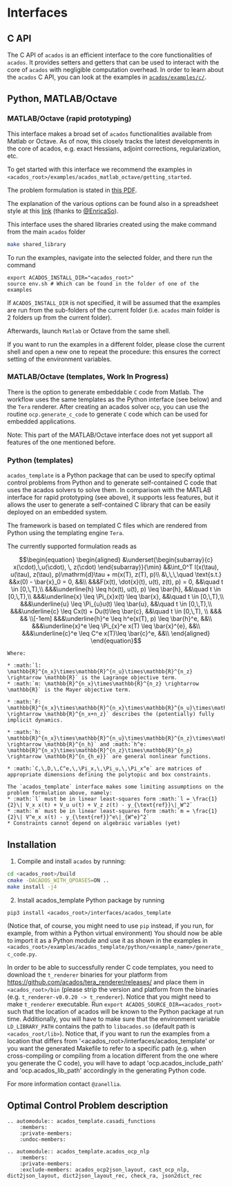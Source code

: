 # Interfaces


## C API
The C API of `acados` is an efficient interface to the core functionalities of `acados`.
It provides setters and getters that can be used to interact with the core of `acados` with
negligible computation overhead. In order to learn about the `acados` C API, you
can look at the examples in
[`acados/examples/c/`](https://github.com/acados/acados/tree/master/examples/c).

##  Python, MATLAB/Octave
### MATLAB/Octave (rapid prototyping)

This interface makes a broad set of `acados` functionalities available from Matlab or Octave.
As of now, this closely tracks the latest developments in the core of acados, e.g.
exact Hessians, adjoint corrections, regularization, etc.

To get started with this interface we recommend the examples in `<acados_root>/examples/acados_matlab_octave/getting_started`.

The problem formulation is stated in [this PDF](https://github.com/acados/acados/tree/master/docs/problem_formulation/problem_formulation_ocp_mex.pdf).

The explanation of the various options can be found also in a spreadsheet style at this [link](https://docs.google.com/spreadsheets/d/1rVRycLnCyaWJLwnV47u30Vokp7vRu68og3OhlDbSjDU/edit?usp=sharing) (thanks to [@EnricaSo](https://github.com/EnricaSo)).


This interface uses the shared libraries created using the make command from the main `acados` folder

```bash
make shared_library
```

To run the examples, navigate into the selected folder, and there run the command
```
export ACADOS_INSTALL_DIR="<acados_root>"
source env.sh # Which can be found in the folder of one of the examples
```

If `ACADOS_INSTALL_DIR` is not specified, it will be assumed that the examples are run from the sub-folders of the current folder (i.e. `acados` main folder is 2 folders up from the current folder).

Afterwards, launch `Matlab` or Octave from the same shell.

If you want to run the examples in a different folder, please close the current shell and open a new one to repeat the procedure: this ensures the correct setting of the environment variables.

### MATLAB/Octave (templates, Work In Progress)
There is the option to generate embeddable `C` code from Matlab.
The workflow uses the same templates as the Python interface (see below) and the `Tera` renderer.
After creating an acados solver `ocp`, you can use the routine `ocp.generate_c_code` to generate `C` code which can be used for embedded applications.

Note: This part of the MATLAB/Octave interface does not yet support all features of the one mentioned before.

### Python (templates)

`acados_template` is a Python package that can be used to specify optimal control problems from Python and to generate self-contained C code that uses the acados solvers to solve them.
In comparison with the MATLAB interface for rapid prototyping (see above), it supports less features, but it allows the user to generate a self-contained C library
that can be easily deployed on an embedded system.

The framework is based on templated C files which are rendered from Python using the templating engine `Tera`.

The currently supported formulation reads as

```math
\begin{equation}
\begin{aligned}
&\underset{\begin{subarray}{c}
    x(\cdot),\,u(\cdot), \, z(\cdot)
\end{subarray}}{\min}	    &&\int_0^T l(x(\tau), u(\tau), z(\tau), p)\mathrm{d}\tau + m(x(T), z(T), p)\\ 
&\,\,\,\quad \text{s.t.}    &&x(0) - \bar{x}_0 = 0, &&\\
&&&F(x(t), \dot{x}(t), u(t), z(t), p) = 0, &&\quad t \in [0,\,T),\\
&&&\underline{h} \leq h(x(t), u(t), p) \leq \bar{h}, &&\quad t \in [0,\,T),\\
&&&\underline{x} \leq \Pi_{x}x(t) \leq \bar{x}, &&\quad t \in [0,\,T),\\
&&&\underline{u} \leq \Pi_{u}u(t) \leq \bar{u}, &&\quad t \in [0,\,T),\\
&&&\underline{c} \leq Cx(t) + Du(t)\leq \bar{c}, &&\quad t \in [0,\,T), \\
&&& && \\[-1em]
&&&\underline{h}^e \leq h^e(x(T), p) \leq \bar{h}^e, &&\\
&&&\underline{x}^e \leq \Pi_{x}^e x(T) \leq \bar{x}^{e}, &&\\
&&&\underline{c}^e \leq C^e x(T)\leq \bar{c}^e, &&\\
\end{aligned}
\end{equation}
```
```eval_rst
Where:

* :math:`l: \mathbb{R}^{n_x}\times\mathbb{R}^{n_u}\times\mathbb{R}^{n_z} \rightarrow \mathbb{R}` is the Lagrange objective term.
* :math:`m: \mathbb{R}^{n_x}\times\mathbb{R}^{n_z} \rightarrow \mathbb{R}` is the Mayer objective term.

* :math:`F: \mathbb{R}^{n_x}\times\mathbb{R}^{n_x}\times\mathbb{R}^{n_u}\times\mathbb{R}^{n_z}\times\mathbb{R}^{n_p} \rightarrow \mathbb{R}^{n_x+n_z}` describes the (potentially) fully implicit dynamics.

* :math:`h: \mathbb{R}^{n_x}\times\mathbb{R}^{n_u}\times\mathbb{R}^{n_z}\times\mathbb{R}^{n_p} \rightarrow \mathbb{R}^{n_h}` and :math:`h^e: \mathbb{R}^{n_x}\times\mathbb{R}^{n_z}\times\mathbb{R}^{n_p} \rightarrow \mathbb{R}^{n_{h_e}}` are general nonlinear functions.

* :math:`C,\,D,\,C^e,\,\Pi_x,\,\Pi_u,\,\Pi_x^e` are matrices of appropriate dimensions defining the polytopic and box constraints.

The `acados_template` interface makes some limiting assumptions on the problem formulation above, namely:
* :math:`l` must be in linear least-squares form :math:`l = \frac{1}{2}\| V_x x(t) + V_u u(t) + V_z z(t) - y_{\text{ref}}\|_W^2`
* :math:`m` must be in linear least-squares form :math:`m = \frac{1}{2}\| V^e_x x(t) - y_{\text{ref}}^e\|_{W^e}^2`
* Constraints cannot depend on algebraic variables (yet)
```


## Installation
1. Compile and install `acados` by running:
```bash
cd <acados_root>/build
cmake -DACADOS_WITH_QPOASES=ON ..
make install -j4
```

2. Install acados_template Python package by running
```
pip3 install <acados_root>/interfaces/acados_template
```

(Notice that, of course, you might need to use `pip` instead, if you run, for example, from within a Python virtual
environment) You should now be able to import it as a Python module and use it as shown in the examples in `<acados_root>/examples/acados_template/python/<example_name>/generate_c_code.py`.

In order to be able to successfully render C code templates,
you need to download the `t_renderer` binaries for your platform
from <https://github.com/acados/tera_renderer/releases/> and
place them in `<acados_root>/bin` (please strip the version and platform from the binaries (e.g.
`t_renderer-v0.0.20 -> t_renderer`). Notice that you might need to make `t_renderer` executable. Run
`export ACADOS_SOURCE_DIR=<acados_root>` such that the location of acados will be known to the Python
package at run time. Additionally, you will have to make sure that the environment variable `LD_LIBRARY_PATH` contains the path to `libacados.so` (default path is `<acados_root/lib>`). Notice that, if you want to run the examples from a location that differs from '<acados_root>/interfaces/acados_template' or you want the generated Makefile to refer to a specific path (e.g. when cross-compiling or compiling from a location different from the one where you generate the C code), you will have to adapt 'ocp.acados_include_path' and 'ocp.acados_lib_path' accordingly in the generating Python code.

For more information contact `@zanellia`.

## Optimal Control Problem description
``` eval_rst
.. automodule:: acados_template.casadi_functions
    :members:
    :private-members:
    :undoc-members:
```
``` eval_rst
.. automodule:: acados_template.acados_ocp_nlp
    :members:
    :private-members:
    :exclude-members: acados_ocp2json_layout, cast_ocp_nlp, dict2json_layout, dict2json_layout_rec, check_ra, json2dict_rec

```
